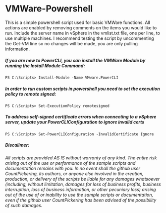 # VMWare-Powershell

This is a simple powershell script used for basic VMWare functions.  All actions are enabled by removing comments on the items you would like to run.  Include the server name in vSphere in the vmlist.txt file, one per line, to use multiple machines.  I recommend testing the script by uncommenting the Get-VM line so no changes will be made, you are only pulling information.

##### If you are new to PowerCLI, you can install the VMWare Module by running the Install Module Command:
```
PS C:\Scripts> Install-Module -Name VMware.PowerCLI
```
##### In order to run custom scripts in powershell you need to set the execution policy to remote signed:
```
PS C:\Scripts> Set-ExecutionPolicy remotesigned
```

##### To address self-signed certificate errors when connecting to a vSphere server, update your PowerCLIConfiguration to ignore invalid certs
```
PS C:\Scripts> Set-PowerCLIConfiguration -InvalidCertificate Ignore
```

##### Discalimer:

###### All scripts are provided AS IS without warranty of any kind. The entire risk arising out of the use or performance of the sample scripts and documentation remains with you. In no event shall the github user CountPickering, its authors, or anyone else involved in the creation, production, or delivery of the scripts be liable for any damages whatsoever (including, without limitation, damages for loss of business profits, business interruption, loss of business information, or other pecuniary loss) arising out of the use of or inability to use the sample scripts or documentation, even if the github user CountPickering has been advised of the possibility of such damages.
